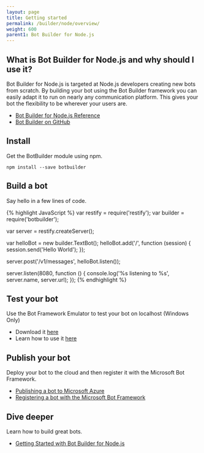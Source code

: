 ```yaml
---
layout: page
title: Getting started
permalink: /builder/node/overview/
weight: 600
parent1: Bot Builder for Node.js
---
```


## What is Bot Builder for Node.js and why should I use it?
Bot Builder for Node.js is targeted at Node.js developers creating new bots from scratch. By building your bot using the Bot Builder framework you can easily adapt it to run on nearly any communication platform. This gives your bot the flexibility to be wherever your users are.

* [Bot Builder for Node.js Reference](/sdkreference/nodejs/modules/_botbuilder_d_.html)
* [Bot Builder on GitHub](https://github.com/Microsoft/BotBuilder)

## Install
Get the BotBuilder module using npm.

    npm install --save botbuilder

## Build a bot
Say hello in a few lines of code.
 
{% highlight JavaScript %}
var restify = require('restify');
var builder = require('botbuilder');

var server = restify.createServer();

var helloBot = new builder.TextBot();
helloBot.add('/', function (session) {
    session.send('Hello World');
});

server.post('/v1/messages', helloBot.listen());

server.listen(8080, function () {
    console.log('%s listening to %s', server.name, server.url); 
});
{% endhighlight %}

## Test your bot
Use the Bot Framework Emulator to test your bot on localhost (Windows Only)

* Download it [here](http://download.botframework.com/botconnector/tools/emulator/)
* Learn how to use it [here](/botframework/bot-framework-emulator/)

## Publish your bot
Deploy your bot to the cloud and then register it with the Microsoft Bot Framework.

* [Publishing a bot to Microsoft Azure](/connector/getstarted/#publishing-your-bot-application-to-microsoft-azure)
* [Registering a bot with the Microsoft Bot Framework](/connector/getstarted/#registering-your-bot-with-the-microsoft-bot-framework)

## Dive deeper
Learn how to build great bots.

* [Getting Started with Bot Builder for Node.js](/builder/node/getstarted)
